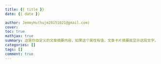 ```yaml
---
title: {{ title }}
date: {{ date }}

author: JemmyHu(hujm20151021@gmail.com)
cover:
toc: true
mathjax: true
summary: 这是你自定义的文章摘要内容，如果这个属性有值，文章卡片摘要就显示这段文字，否则程序会自动截取文章的部分内容作为摘要
categories: []
tags: []
comment: true
---
```

